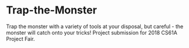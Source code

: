 # Trap-the-Monster
Trap the monster with a variety of tools at your disposal, but careful - the monster will catch onto your tricks! Project submission for 2018 CS61A Project Fair. 
